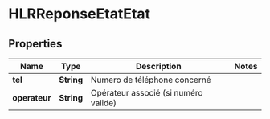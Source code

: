 
# HLRReponseEtatEtat

## Properties
Name | Type | Description | Notes
------------ | ------------- | ------------- | -------------
**tel** | **String** | Numero de téléphone concerné | 
**operateur** | **String** | Opérateur associé (si numéro valide) | 



